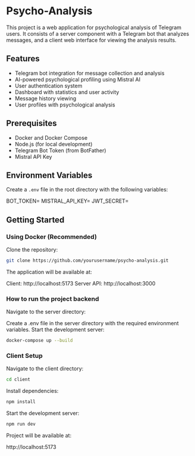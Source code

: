 # Psycho-Analysis

This project is a web application for psychological analysis of Telegram users. It consists of a server component with a Telegram bot that analyzes messages, and a client web interface for viewing the analysis results.

## Features

-   Telegram bot integration for message collection and analysis
-   AI-powered psychological profiling using Mistral AI
-   User authentication system
-   Dashboard with statistics and user activity
-   Message history viewing
-   User profiles with psychological analysis

## Prerequisites

-   Docker and Docker Compose
-   Node.js (for local development)
-   Telegram Bot Token (from BotFather)
-   Mistral API Key

## Environment Variables

Create a `.env` file in the root directory with the following variables:


BOT_TOKEN=
MISTRAL_API_KEY=
JWT_SECRET=

## Getting Started

### Using Docker (Recommended)

Clone the repository:

```bash
git clone https://github.com/yourusername/psycho-analysis.git
```

The application will be available at:

Client: http://localhost:5173
Server API: http://localhost:3000

### How to run the project backend

Navigate to the server directory:

Create a .env file in the server directory with the required environment variables.
Start the development server:

```bash
docker-compose up --build
```

### Client Setup

Navigate to the client directory:

```bash
cd client
```

Install dependencies:

```bash
npm install
```

Start the development server:

```bash
npm run dev
```

Project will be available at:

http://localhost:5173

